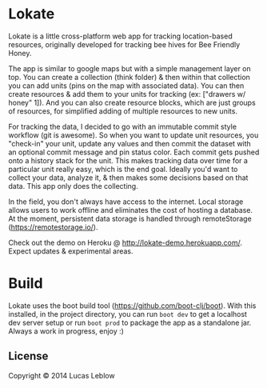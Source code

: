 # Lokate

Lokate is a little cross-platform web app for tracking location-based resources, originally developed for tracking bee hives for Bee Friendly Honey.

The app is similar to google maps but with a simple management layer on top. You can create a collection (think folder) & then within that collection you can add units (pins on the map with associated data). You can then create resources & add them to your units for tracking (ex: ["drawers w/ honey" 1]). And you can also create resource blocks, which are just groups of resources, for simplified adding of multiple resources to new units. 

For tracking the data, I decided to go with an immutable commit style workflow (git is awesome). So when you want to update unit resources, you "check-in" your unit, update any values and then commit the dataset with an optional commit message and pin status color. Each commit gets pushed onto a history stack for the unit. This makes tracking data over time for a particular unit really easy, which is the end goal. Ideally you'd want to collect your data, analyze it, & then makes some decisions based on that data. This app only does the collecting.

In the field, you don't always have access to the internet. Local storage allows users to work offline and eliminates the cost of hosting a database. At the moment, persistent data storage is handled through remoteStorage (https://remotestorage.io/). 

Check out the demo on Heroku @ http://lokate-demo.herokuapp.com/. Expect updates & experimental areas.

# Build

Lokate uses the boot build tool (https://github.com/boot-clj/boot). With this installed, in the project directory, you can run ```boot dev``` to get a localhost dev server setup or run ```boot prod``` to package the app as a standalone jar. Always a work in progress, enjoy :)

## License

Copyright © 2014 Lucas Leblow
